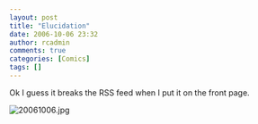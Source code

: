 ```yaml
---
layout: post
title: "Elucidation"
date: 2006-10-06 23:32
author: rcadmin
comments: true
categories: [Comics]
tags: []
---
```

Ok I guess it breaks the RSS feed when I put it on the front page.

<!--more-->

<img id="image912" alt="20061006.jpg" src="http://dl.bitsmack.com/uploads/2006/10/20061006.jpg" />

